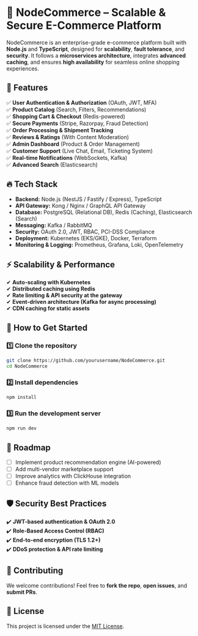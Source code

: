 # 🛒 NodeCommerce – Scalable & Secure E-Commerce Platform

NodeCommerce is an enterprise-grade e-commerce platform built with **Node.js** and **TypeScript**, designed for **scalability**, **fault tolerance**, and **security**. It follows a **microservices architecture**, integrates **advanced caching**, and ensures **high availability** for seamless online shopping experiences.

## 🚀 Features

✅ **User Authentication & Authorization** (OAuth, JWT, MFA)  
✅ **Product Catalog** (Search, Filters, Recommendations)  
✅ **Shopping Cart & Checkout** (Redis-powered)  
✅ **Secure Payments** (Stripe, Razorpay, Fraud Detection)  
✅ **Order Processing & Shipment Tracking**  
✅ **Reviews & Ratings** (With Content Moderation)  
✅ **Admin Dashboard** (Product & Order Management)  
✅ **Customer Support** (Live Chat, Email, Ticketing System)  
✅ **Real-time Notifications** (WebSockets, Kafka)  
✅ **Advanced Search** (Elasticsearch)  

## 🔥 Tech Stack

- **Backend:** Node.js (NestJS / Fastify / Express), TypeScript  
- **API Gateway:** Kong / Nginx / GraphQL API Gateway  
- **Database:** PostgreSQL (Relational DB), Redis (Caching), Elasticsearch (Search)  
- **Messaging:** Kafka / RabbitMQ  
- **Security:** OAuth 2.0, JWT, RBAC, PCI-DSS Compliance  
- **Deployment:** Kubernetes (EKS/GKE), Docker, Terraform  
- **Monitoring & Logging:** Prometheus, Grafana, Loki, OpenTelemetry  

## ⚡ Scalability & Performance

✔ **Auto-scaling with Kubernetes**  
✔ **Distributed caching using Redis**  
✔ **Rate limiting & API security at the gateway**  
✔ **Event-driven architecture (Kafka for async processing)**  
✔ **CDN caching for static assets**  

## 📜 How to Get Started

### 1️⃣ Clone the repository
```bash
git clone https://github.com/yourusername/NodeCommerce.git
cd NodeCommerce
```

### 2️⃣ Install dependencies
```bash
npm install
```

### 3️⃣ Run the development server
```bash
npm run dev
```

## 🎯 Roadmap

- [ ] Implement product recommendation engine (AI-powered)  
- [ ] Add multi-vendor marketplace support  
- [ ] Improve analytics with ClickHouse integration  
- [ ] Enhance fraud detection with ML models  

## 🛡️ Security Best Practices

✔️ **JWT-based authentication & OAuth 2.0**  
✔️ **Role-Based Access Control (RBAC)**  
✔️ **End-to-end encryption (TLS 1.2+)**  
✔️ **DDoS protection & API rate limiting**  

## 📌 Contributing

We welcome contributions! Feel free to **fork the repo**, **open issues**, and **submit PRs**.  

## 📄 License

This project is licensed under the [MIT License](LICENSE).

